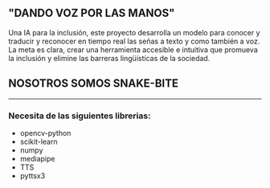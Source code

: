 
## "DANDO VOZ POR LAS MANOS"

Una IA para la inclusión, este proyecto desarrolla un modelo para conocer y traducir y reconocer
en tiempo real las señas a texto y como también a voz.
La meta es clara, crear una herramienta accesible e intuitiva que promueva la inclusión
y elimine las barreras lingüísticas de la sociedad.

## NOSOTROS SOMOS SNAKE-BITE


------------------------------------------------------------------------------------------------------

### Necesita de las siguientes librerias:
* opencv-python
* scikit-learn
* numpy
* mediapipe
* TTS
* pyttsx3
